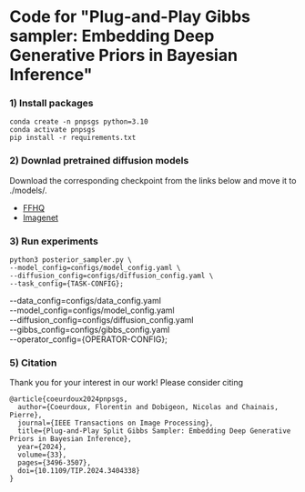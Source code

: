 # Code for "Plug-and-Play Gibbs sampler: Embedding Deep Generative Priors in Bayesian Inference"

### 1) Install packages

````
conda create -n pnpsgs python=3.10
conda activate pnpsgs
pip install -r requirements.txt
````

### 2) Downlad pretrained diffusion models

Download the corresponding checkpoint from the links below and move it to ./models/.

- [FFHQ](https://drive.google.com/drive/folders/1jElnRoFv7b31fG0v6pTSQkelbSX3xGZh)
- [Imagenet](https://drive.google.com/drive/folders/1jElnRoFv7b31fG0v6pTSQkelbSX3xGZh)

### 3) Run experiments

```
python3 posterior_sampler.py \
--model_config=configs/model_config.yaml \
--diffusion_config=configs/diffusion_config.yaml \
--task_config={TASK-CONFIG};
```
--data_config=configs/data_config.yaml \
--model_config=configs/model_config.yaml \
--diffusion_config=configs/diffusion_config.yaml \
--gibbs_config=configs/gibbs_config.yaml \
--operator_config={OPERATOR-CONFIG};

### 5) Citation 

Thank you for your interest in our work! Please consider citing

````
@article{coeurdoux2024pnpsgs,
  author={Coeurdoux, Florentin and Dobigeon, Nicolas and Chainais, Pierre},
  journal={IEEE Transactions on Image Processing}, 
  title={Plug-and-Play Split Gibbs Sampler: Embedding Deep Generative Priors in Bayesian Inference}, 
  year={2024},
  volume={33},
  pages={3496-3507},
  doi={10.1109/TIP.2024.3404338}
}
````
